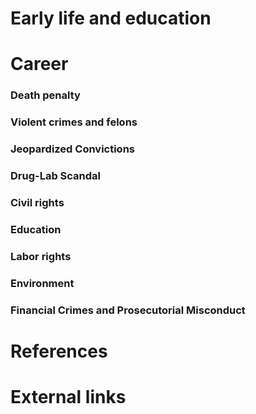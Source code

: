 # 
# Early life and education
# Career
### Death penalty
### Violent crimes and felons
### Jeopardized Convictions
### Drug-Lab Scandal
### Civil rights
### Education
### Labor rights
### Environment
### Financial Crimes and Prosecutorial Misconduct
# References
# External links
